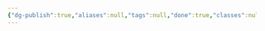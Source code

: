 ```yaml
---
{"dg-publish":true,"aliases":null,"tags":null,"done":true,"classes":null,"spellLevel":null,"school":null,"source":null,"permalink":"/templates/yam-lspell/","dgHomeLink":false,"dgPassFrontmatter":true}
---
```


